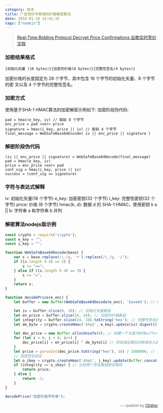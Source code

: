 ```yaml
---
category: 技术
title: 广告竞价中常用的价格解密算法
date: 2018-01-10 14:41:15
tags: ["nodejs"]
---
```


> [Real-Time Bidding Protocol Decrypt Price Confirmations 谷歌实时竞价文档](https://developers.google.com/ad-exchange/rtb/response-guide/decrypt-price)

### 加密结果格式

```
{初始化向量 (16 bytes)}{加密的价格(8 bytes)}{完整性签名(4 bytes)}
```
加密价格的长度固定为 28 个字节，其中包含 16 个字节的初始化矢量、8 个字节的密 文以及 4 个字节的完整性签名。

### 加密方式
使用基于SHA-1 HMAC算法的加密解密示例如下:
加密阶段伪代码:
```
pad = hmac(e_key, iv) // 取前 8 个字节 
enc_price = pad <xor> price
signature = hmac(i_key, price || iv) // 取前 4 个字节
final_message = WebSafeBase64Encode( iv || enc_price || signature )
```

### 解密阶段伪代码

```
(iv || enc_price || signature) = WebSafeBase64Decode(final_message) 
pad = hmac(e_key, iv)
price = enc_price <xor> pad
conf_sig = hmac(i_key, price || iv)
success = (conf_sig == signature)
```

### 字符与表达式解释

iv: 初始化矢量(16 个字节)
e_key: 加密密钥(32 个字节)
i_key: 完整性密钥(32 个字节)
price: 价格 (8 个字节)
hmac(k, d): 数据 d 的 SHA-1 HMAC，使用密钥 k
a || b: 字符串 a 和字符串 b 并列

### 解密算法nodejs版示例

```js
const crypto = require('crypto');
const e_key = "";
const i_key = "";

function WebSafeBase64Decode(base) {
    var s = base.replace(/\-/g, '+').replace(/\_/g, '/');
    if ((s.length % 4) == 2) {
        s += "==";
    } else if ((s.length % 4) == 3) {
        s += "=";
    }
    return s;
}

function decodePrice(e_enc) {
    let buffer = new Buffer(WebSafeBase64Decode(e_enc), 'base64'); // base64解码

    let iv = buffer.slice(0, 16); // 初始化矢量数组
    let en_price = buffer.slice(16, 24); // 加密的价格数组
    let integrity = buffer.slice(24, 28).toString('hex'); // 完整性签名的前4位, 转换成16进制字符串
    let de_byte = crypto.createHmac('sha1', e_key).update(iv).digest().slice(0, 8); // HmacSHA1 加密得到加密数组, 取前8个字节
    
    let dec_price = new Buffer.allocUnsafe(8); // 创建一个长度为8的buffer
    for (let i = 0; i < 8; i++) {
        dec_price[i] = en_price[i] ^ de_byte[i] // 将异或运算后的新值存入dec_price
    }
    let price = parseInt(dec_price.toString("hex"), 16) / 1000000; // 转换成价格
    // 加密签名验证
    let o_ikey = crypto.createHmac('sha1', i_key).update(Buffer.concat([dec_price, iv])).digest().slice(0, 4).toString('hex');
    if (integrity == o_ikey) { // 比较两个签名数组是否相同
        return price;
    } else {
        return -1;
    }
}

decodePrice("加密价格字符串");
```
<div style="text-align:right;font-size:12px;color:#666;">----publish by <a href="http://ceditor.alibt.top" target="_blank">CEditor</a></div>